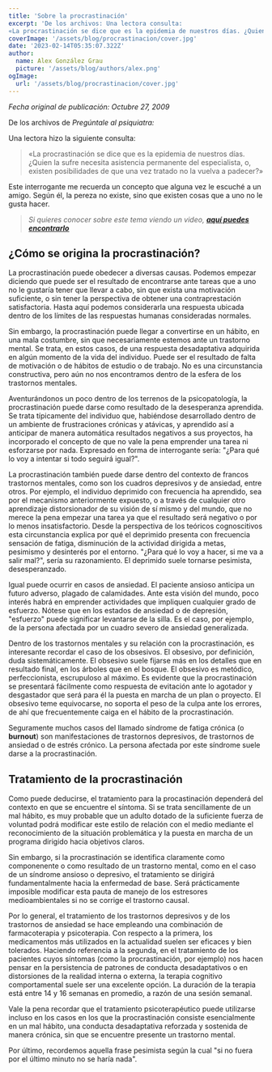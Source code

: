 ```yaml
---
title: 'Sobre la procrastinación'
excerpt: 'De los archivos: Una lectora consulta:
«La procrastinación se dice que es la epidemia de nuestros días. ¿Quien la sufre necesita asistencia permanente del especialista, o, existen posibilidades de que una vez tratado no la vuelva a padecer?»'
coverImage: '/assets/blog/procrastinacion/cover.jpg'
date: '2023-02-14T05:35:07.322Z'
author:
  name: Alex González Grau
  picture: '/assets/blog/authors/alex.png'
ogImage:
  url: '/assets/blog/procrastinacion/cover.jpg'
---
```


_Fecha original de publicación: Octubre 27, 2009_

De los archivos de _Pregúntale al psiquiatra:_ 

Una lectora hizo la siguiente consulta:

> «La procrastinación se dice que es la epidemia de nuestros días. ¿Quien la sufre necesita asistencia permanente del especialista, o, existen posibilidades de que una vez tratado no la vuelva a padecer?»

Este interrogante me recuerda un concepto que alguna vez le escuché a un amigo. Según él, la pereza no existe, sino que existen cosas que a uno no le gusta hacer.

>*Si quieres conocer sobre este tema viendo un video, [**aquí puedes encontrarlo**](https://www.youtube.com/watch?v=Ckf_S-9Z6LA)*

## ¿Cómo se origina la procrastinación?

La procrastinación puede obedecer a diversas causas. Podemos empezar diciendo que puede ser el resultado de encontrarse ante tareas que a uno no le gustaría tener que llevar a cabo, sin que exista una motivación suficiente, o sin tener la perspectiva de obtener una contraprestación satisfactoria. Hasta aquí podemos considerarla una respuesta ubicada dentro de los límites de las respuestas humanas consideradas normales.

Sin embargo, la procrastinación puede llegar a convertirse en un hábito, en una mala costumbre, sin que necesariamente estemos ante un trastorno mental. Se trata, en estos casos, de una respuesta desadaptativa adquirida en algún momento de la vida del individuo. Puede ser el resultado de falta de motivación o de hábitos de estudio o de trabajo. No es una circunstancia constructiva, pero aún no nos encontramos dentro de la esfera de los trastornos mentales.

Aventurándonos un poco dentro de los terrenos de la psicopatología, la procrastinación puede darse como resultado de la desesperanza aprendida. Se trata típicamente del individuo que, habiéndose desarrollado dentro de un ambiente de frustraciones crónicas y atávicas, y aprendido así a anticipar de manera automática resultados negativos a sus proyectos, ha incorporado el concepto de que no vale la pena emprender una tarea ni esforzarse por nada. Expresado en forma de interrogante sería: "¿Para qué lo voy a intentar si todo seguirá igual?".

La procrastinación también puede darse dentro del contexto de francos trastornos mentales, como son los cuadros depresivos y de ansiedad, entre otros. Por ejemplo, el individuo deprimido con frecuencia ha aprendido, sea por el mecanismo anteriormente expuesto, o a través de cualquier otro aprendizaje distorsionador de su visión de sí mismo y del mundo, que no merece la pena empezar una tarea ya que el resultado será negativo o por lo menos insatisfactorio. Desde la perspectiva de los teóricos cognoscitivos esta circunstancia explica por qué el deprimido presenta con frecuencia sensación de fatiga, disminución de la actividad dirigida a metas, pesimismo y desinterés por el entorno. "¿Para qué lo voy a hacer, si me va a salir mal?", sería su razonamiento. El deprimido suele tornarse pesimista, desesperanzado.

Igual puede ocurrir en casos de ansiedad. El paciente ansioso anticipa un futuro adverso, plagado de calamidades. Ante esta visión del mundo, poco interés habrá en emprender actividades que impliquen cualquier grado de esfuerzo. Nótese que en los estados de ansiedad o de depresión, "esfuerzo" puede significar levantarse de la silla. Es el caso, por ejemplo, de la persona afectada por un cuadro severo de ansiedad generalizada.

Dentro de los trastornos mentales y su relación con la procrastinación, es interesante recordar el caso de los obsesivos. El obsesivo, por definición, duda sistemáticamente. El obsesivo suele fijarse más en los detalles que en resultado final, en los árboles que en el bosque. El obsesivo es metódico, perfeccionista, escrupuloso al máximo. Es evidente que la procrastinación se presentará fácilmente como respuesta de evitación ante lo agotador y desgastador que será para él la puesta en marcha de un plan o proyecto. El obsesivo teme equivocarse, no soporta el peso de la culpa ante los errores, de ahí que frecuentemente caiga en el hábito de la procrastinación.

Seguramente muchos casos del llamado síndrome de fatiga crónica (o **burnout**) son manifestaciones de trastornos depresivos, de trastornos de ansiedad o de estrés crónico. La persona afectada por este síndrome suele darse a la procrastinación.

## Tratamiento de la procrastinación

Como puede deducirse, el tratamiento para la procastinación dependerá del contexto en que se encuentre el síntoma. Si se trata sencillamente de un mal hábito, es muy probable que un adulto dotado de la suficiente fuerza de voluntad podrá modificar este estilo de relación con el medio mediante el reconocimiento de la situación problemática y la puesta en marcha de un programa dirigido hacia objetivos claros.

Sin embargo, si la procrastinación se identifica claramente como componenente o como resultado de un trastorno mental, como en el caso de un síndrome ansioso o depresivo, el tratamiento se dirigirá fundamentalmente hacia la enfermedad de base. Será prácticamente imposible modificar esta pauta de manejo de los estresores medioambientales si no se corrige el trastorno causal.

Por lo general, el tratamiento de los trastornos depresivos y de los trastornos de ansiedad se hace empleando una combinación de farmacoterapia y psicoterapia. Con respecto a la primera, los medicamentos más utilizados en la actualidad suelen ser eficaces y bien tolerados. Haciendo referencia a la segunda, en el tratamiento de los pacientes cuyos síntomas (como la procrastinación, por ejemplo) nos hacen pensar en la persistencia de patrones de conducta desadaptativos o en distorsiones de la realidad interna o externa, la terapia cognitivo comportamental suele ser una excelente opción. La duración de la terapia está entre 14 y 16 semanas en promedio, a razón de una sesión semanal.

Vale la pena recordar que el tratamiento psicoterapéutico puede utilizarse incluso en los casos en los que la procrastinación consiste esencialmente en un mal hábito, una conducta desadaptativa reforzada y sostenida de manera crónica, sin que se encuentre presente un trastorno mental.

Por último, recordemos aquella frase pesimista según la cual "si no fuera por el último minuto no se haría nada".